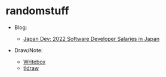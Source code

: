 # randomstuff

- Blog:
  - [Japan Dev: 2022 Software Developer Salaries in Japan](https://japan-dev.com/blog/software-developer-salaries-in-japan-the-ultimate-guide)


- Draw/Note:
  - [Writebox](https://write-box.appspot.com/)
  - [tldraw](https://www.tldraw.com/)
